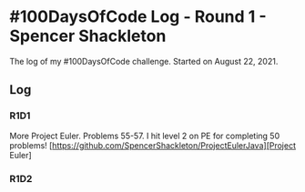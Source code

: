 # #100DaysOfCode Log - Round 1 - Spencer Shackleton

The log of my #100DaysOfCode challenge. Started on August 22, 2021.

## Log

### R1D1 
More Project Euler. Problems 55-57. I hit level 2 on PE for completing 50 problems! [https://github.com/SpencerShackleton/ProjectEulerJava][Project Euler]

### R1D2

